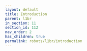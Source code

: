 ```yaml
---
layout: default
title: Introduction
parent: l1br
in_section: 11
section_id: 112
nav_order: 2
has_children: true
permalink: robots/l1br/introduction
---
```


